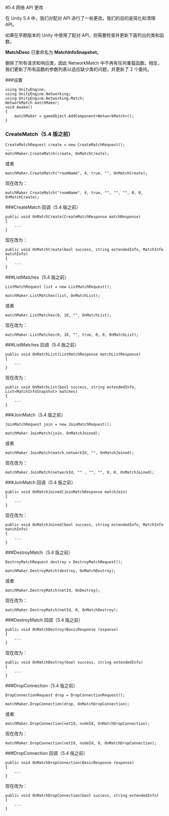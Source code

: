 #5.4 网络 API 更改

在 Unity 5.4 中，我们对配对 API 进行了一些更改。我们的目的是简化和清理 API。

如果在早期版本的 Unity 中使用了配对 API，则需要检查并更新下面列出的类和函数。

__MatchDesc__ 已重命名为 __MatchInfoSnapshot__。

删除了所有请求和响应类，因此 NetworkMatch 中不再有任何重载函数。相反，我们更新了所有函数的参数列表以适应缺少类的问题，并更新了 2 个委托。



###设置

````
using UnityEngine;
using UnityEngine.Networking;
using UnityEngine.Networking.Match;
NetworkMatch matchMaker;
void Awake()
{
    matchMaker = gameObject.AddComponent<NetworkMatch>();
} 
````

### CreateMatch（5.4 版之前）

````
CreateMatchRequest create = new CreateMatchRequest();
...
matchMaker.CreateMatch(create, OnMatchCreate);
````

或者

````
matchMaker.CreateMatch("roomName", 4, true, "", OnMatchCreate);
````

现在改为：

````
matchMaker.CreateMatch("roomName", 4, true, "", "", "", 0, 0, OnMatchCreate);
````


###CreateMatch 回调（5.4 版之前）

````
public void OnMatchCreate(CreateMatchResponse matchResponse)
{
    ...
} 
````

现在改为：

````
public void OnMatchCreate(bool success, string extendedInfo, MatchInfo matchInfo)
{
    ...
} 
````

###ListMatches（5.4 版之前）

````
ListMatchRequest list = new ListMatchRequest();

matchMaker.ListMatches(list, OnMatchList);
````

或者

````
matchMaker.ListMatches(0, 10, "", OnMatchList);
````

现在改为：

````
matchMaker.ListMatches(0, 10, "", true, 0, 0, OnMatchList);
````

###ListMatches 回调（5.4 版之前）

````
public void OnMatchList(ListMatchResponse matchListResponse)
{
    ...
} 
````

现在改为：

````
public void OnMatchList(bool success, string extendedInfo, List<MatchInfoSnapshot> matches)
{
    ...
} 
````


###JoinMatch（5.4 版之前）

````
JoinMatchRequest join = new JoinMatchRequest();

matchMaker.JoinMatch(join, OnMatchJoined);
````

或者

````
matchMaker.JoinMatch(match.networkId, "", OnMatchJoined);
````

现在改为：

````
matchMaker.JoinMatch(networkId, "" , "", "", 0, 0, OnMatchJoined);
````

###JoinMatch 回调（5.4 版之前）

````
public void OnMatchJoined(JoinMatchResponse matchJoin)
{
    ...
} 
````

现在改为：

````
public void OnMatchJoined(bool success, string extendedInfo, MatchInfo matchInfo)
{
    ...
} 
````

###DestroyMatch（5.4 版之前）

````
DestroyMatchRequest destroy = DestroyMatchRequest();

matchMaker.DestroyMatch(destroy, OnMatchDestroy);
````

或者

````
matchMaker.DestroyMatch(netId, OnDestroy);
````

现在改为：

````
matchMaker.DestroyMatch(netId, 0, OnMatchDestroy);
````

###DestroyMatch 回调（5.4 版之前）

````
public void OnMatchDestroy(BasicResponse response)
{
    ...
} 
````

现在改为：

````
public void OnMatchDestroy(bool success, string extendedInfo)
{
    ...
} 
````

###DropConnection（5.4 版之前）

````
DropConnectionRequest drop = DropConnectionRequest();

matchMaker.DropConnection(drop, OnMatchDropConnection);
````

或者

````
matchMaker.DropConnection(netId, nodeId, OnMatchDropConnection);
````

现在改为：

````
matchMaker.DropConnection(netId, nodeId, 0, OnMatchDropConnection);
````

###DropConnection 回调（5.4 版之前）

````
public void OnMatchDropConnection(BasicResponse response)
{
    ...
} 
````

现在改为：

````
public void OnMatchDropConnection(bool success, string extendedInfo)
{
    ...
} 
````
